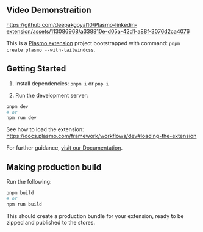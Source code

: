 ## Video Demonstraition
https://github.com/deepakgoyal10/Plasmo-linkedin-extension/assets/113086968/a338810e-d05a-42d1-a88f-3076d2ca4076

This is a [Plasmo extension](https://docs.plasmo.com/) project bootstrapped with command: `pnpm create plasmo --with-tailwindcss`.

## Getting Started

1. Install dependencies: `pnpm i` or `pnp i`

2. Run the development server:

```bash
pnpm dev
# or
npm run dev
```

See how to load the extension: https://docs.plasmo.com/framework/workflows/dev#loading-the-extension

For further guidance, [visit our Documentation](https://docs.plasmo.com/).



## Making production build

Run the following:

```bash
pnpm build
# or
npm run build
```

This should create a production bundle for your extension, ready to be zipped and published to the stores.

